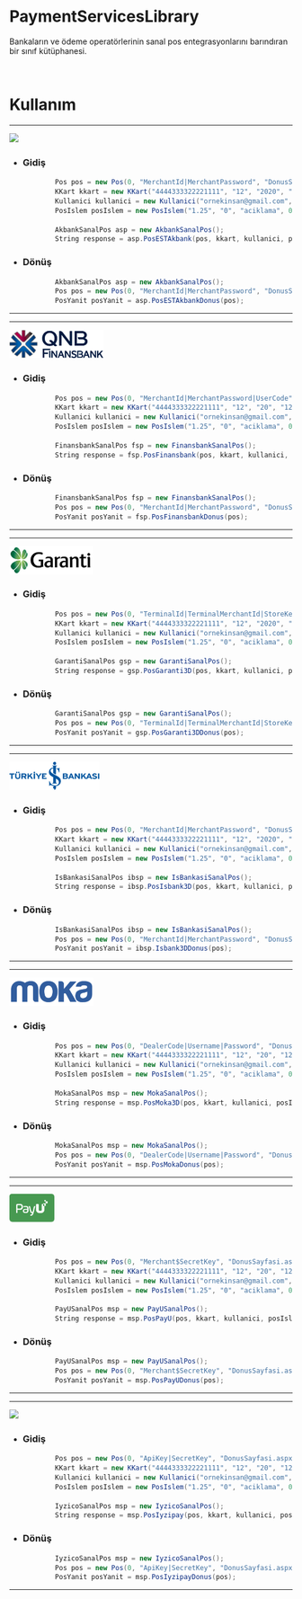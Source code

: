 # PaymentServicesLibrary
Bankaların ve ödeme operatörlerinin sanal pos entegrasyonlarını barındıran bir sınıf kütüphanesi. 
   
<br>
<h1>Kullanım</h1>

<hr />

<img src="https://112paykasa.com/paykasa_upload/2018/09/Akbank-Logo-PNG.png" height="50" />

  - <h3>Gidiş</h3>
    
    ````csharp
            Pos pos = new Pos(0, "MerchantId|MerchantPassword", "DonusSayfasi.aspx");
            KKart kkart = new KKart("4444333322221111", "12", "2020", "123");
            Kullanici kullanici = new Kullanici("ornekinsan@gmail.com", "Ornek Insan");
            PosIslem posIslem = new PosIslem("1.25", "0", "aciklama", 0);

            AkbankSanalPos asp = new AkbankSanalPos();
            String response = asp.PosESTAkbank(pos, kkart, kullanici, posIslem);
    ````

  - <h3>Dönüş</h3>

    ````csharp
            AkbankSanalPos asp = new AkbankSanalPos();
            Pos pos = new Pos(0, "MerchantId|MerchantPassword", "DonusSayfasi.aspx");
            PosYanit posYanit = asp.PosESTAkbankDonus(pos);
    ````
    
<hr />


<hr />

<img src="https://github.com/tunahanertekin/PaymentServicesLibrary/blob/master/PaymentServicesLibrary/Images/pngs/qnbfinansbank.png?raw=true" height="50" />

  - <h3>Gidiş</h3>

    ````csharp
            Pos pos = new Pos(0, "MerchantId|MerchantPassword|UserCode", "DonusSayfasi.aspx");
            KKart kkart = new KKart("4444333322221111", "12", "20", "123");
            Kullanici kullanici = new Kullanici("ornekinsan@gmail.com", "Ornek Insan");
            PosIslem posIslem = new PosIslem("1.25", "0", "aciklama", 0);

            FinansbankSanalPos fsp = new FinansbankSanalPos();
            String response = fsp.PosFinansbank(pos, kkart, kullanici, posIslem);
    ````

  - <h3>Dönüş</h3>

    ````csharp
            FinansbankSanalPos fsp = new FinansbankSanalPos();
            Pos pos = new Pos(0, "MerchantId|MerchantPassword", "DonusSayfasi.aspx");
            PosYanit posYanit = fsp.PosFinansbankDonus(pos);
    ````
<hr />


<hr />

<img src="https://github.com/tunahanertekin/PaymentServicesLibrary/blob/master/PaymentServicesLibrary/Images/pngs/garantibankasi.png?raw=true" height="50" />

  - <h3>Gidiş</h3>

    ````csharp
            Pos pos = new Pos(0, "TerminalId|TerminalMerchantId|StoreKey", "DonusSayfasi.aspx");
            KKart kkart = new KKart("4444333322221111", "12", "2020", "123");
            Kullanici kullanici = new Kullanici("ornekinsan@gmail.com", "Ornek Insan");
            PosIslem posIslem = new PosIslem("1.25", "0", "aciklama", 0);

            GarantiSanalPos gsp = new GarantiSanalPos();
            String response = gsp.PosGaranti3D(pos, kkart, kullanici, posIslem);
    ````

  - <h3>Dönüş</h3>

    ````csharp
            GarantiSanalPos gsp = new GarantiSanalPos();
            Pos pos = new Pos(0, "TerminalId|TerminalMerchantId|StoreKey", "DonusSayfasi.aspx");
            PosYanit posYanit = gsp.PosGaranti3DDonus(pos);
    ````

<hr />

<hr />

<img src="https://github.com/tunahanertekin/PaymentServicesLibrary/blob/master/PaymentServicesLibrary/Images/pngs/isbankasi.png?raw=true" height="50" />

  - <h3>Gidiş</h3>

    ````csharp
            Pos pos = new Pos(0, "MerchantId|MerchantPassword", "DonusSayfasi.aspx");
            KKart kkart = new KKart("4444333322221111", "12", "2020", "123");
            Kullanici kullanici = new Kullanici("ornekinsan@gmail.com", "Ornek Insan");
            PosIslem posIslem = new PosIslem("1.25", "0", "aciklama", 0);

            IsBankasiSanalPos ibsp = new IsBankasiSanalPos();
            String response = ibsp.PosIsbank3D(pos, kkart, kullanici, posIslem);
    ````

  - <h3>Dönüş</h3>

    ````csharp
            IsBankasiSanalPos ibsp = new IsBankasiSanalPos();
            Pos pos = new Pos(0, "MerchantId|MerchantPassword", "DonusSayfasi.aspx");
            PosYanit posYanit = ibsp.Isbank3DDonus(pos);
    ````

<hr />

<hr />

<img src="https://github.com/tunahanertekin/PaymentServicesLibrary/blob/master/PaymentServicesLibrary/Images/pngs/moka.png?raw=true" height="50" />

  - <h3>Gidiş</h3>

    ````csharp
            Pos pos = new Pos(0, "DealerCode|Username|Password", "DonusSayfasi.aspx");
            KKart kkart = new KKart("4444333322221111", "12", "20", "123");
            Kullanici kullanici = new Kullanici("ornekinsan@gmail.com", "Ornek Insan");
            PosIslem posIslem = new PosIslem("1.25", "0", "aciklama", 0);

            MokaSanalPos msp = new MokaSanalPos();
            String response = msp.PosMoka3D(pos, kkart, kullanici, posIslem);
    ````

  - <h3>Dönüş</h3>

    ````csharp
            MokaSanalPos msp = new MokaSanalPos();
            Pos pos = new Pos(0, "DealerCode|Username|Password", "DonusSayfasi.aspx");
            PosYanit posYanit = msp.PosMokaDonus(pos);
    ````

<hr />

<hr />

<img src="https://github.com/tunahanertekin/PaymentServicesLibrary/blob/master/PaymentServicesLibrary/Images/pngs/payu.png?raw=true" height="50" />


  - <h3>Gidiş</h3>

    ````csharp
            Pos pos = new Pos(0, "Merchant$SecretKey", "DonusSayfasi.aspx");
            KKart kkart = new KKart("4444333322221111", "12", "20", "123");
            Kullanici kullanici = new Kullanici("ornekinsan@gmail.com", "Ornek Insan");
            PosIslem posIslem = new PosIslem("1.25", "0", "aciklama", 0);

            PayUSanalPos msp = new PayUSanalPos();
            String response = msp.PosPayU(pos, kkart, kullanici, posIslem);
    ````

  - <h3>Dönüş</h3>

    ````csharp
            PayUSanalPos msp = new PayUSanalPos();
            Pos pos = new Pos(0, "Merchant$SecretKey", "DonusSayfasi.aspx");
            PosYanit posYanit = msp.PosPayUDonus(pos);
    ````

<hr />

<hr />

<img src="https://seeklogo.com/images/I/iyzico-logo-47FB85296F-seeklogo.com.png" height="50" />


  - <h3>Gidiş</h3>

    ````csharp
            Pos pos = new Pos(0, "ApiKey|SecretKey", "DonusSayfasi.aspx");
            KKart kkart = new KKart("4444333322221111", "12", "20", "123");
            Kullanici kullanici = new Kullanici("ornekinsan@gmail.com", "Ornek Insan");
            PosIslem posIslem = new PosIslem("1.25", "0", "aciklama", 0);

            IyzicoSanalPos msp = new IyzicoSanalPos();
            String response = msp.PosIyzipay(pos, kkart, kullanici, posIslem);
    ````

  - <h3>Dönüş</h3>

    ````csharp
            IyzicoSanalPos msp = new IyzicoSanalPos();
            Pos pos = new Pos(0, "ApiKey|SecretKey", "DonusSayfasi.aspx");
            PosYanit posYanit = msp.PosIyzipayDonus(pos);
    ````

<hr />
